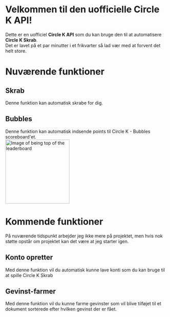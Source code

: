 # Velkommen til den uofficielle Circle K API!

Dette er en uofficiel **Circle K API** som du kan bruge den til at automatisere **Circle K Skrab**.  
Det er lavet på et par minutter i et frikvarter så lad vær med at forvent det helt store.

# Nuværende funktioner
## Skrab

Denne funktion kan automatisk skrabe for dig.

## Bubbles
Denne funktion kan automatisk indsende points til Circle K - Bubbles scoreboard'et.    
<img src="https://imgur.com/qqfh7SJ.png" alt="Image of being top of the leaderboard" width="200"/>
    
# Kommende funktioner
På nuværende tidspunkt arbejder jeg ikke mere på projektet, men hvis nok støtte opstår om projektet kan det være at jeg starter igen.
## Konto opretter
Med denne funktion vil du automatisk kunne lave konti som du kan bruge til at spille Circle K Skrab
## Gevinst-farmer
Med denne funktion vil du kunne farme gevinster som vil blive tilføjet til et dokument sorterede efter hvilken gevinst der er fået.
